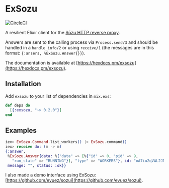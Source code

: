 # ExSozu

[![CircleCI](https://circleci.com/gh/evuez/exsozu.svg?style=svg)](https://circleci.com/gh/evuez/exsozu)

A resilient Elixir client for the [Sōzu HTTP reverse proxy](https://github.com/sozu-proxy/sozu).

Answers are sent to the calling process via `Process.send/3` and should be handled in a `handle_info/2` or using `receive/1` (the messages are in this format: `{:ansers, %ExSozu.Answer{}}`).

The documentation is available at [https://hexdocs.pm/exsozu](https://hexdocs.pm/exsozu).

## Installation

Add `exsozu` to your list of dependencies in `mix.exs`:

```elixir
def deps do
  [{:exsozu, "~> 0.2.0"}]
end
```

## Examples

```elixir
iex> ExSozu.Command.list_workers() |> ExSozu.command()
iex> receive do: (m -> m)
{:answer,
 %ExSozu.Answer{data: %{"data" => [%{"id" => 0, "pid" => 9,
   "run_state" => "RUNNING"}], "type" => "WORKERS"}, id: "oA7iu2qVAL2JNkBg",
 message: "", status: :ok}}
```

I also made a demo interface using ExSozu: [https://github.com/evuez/sozui](https://github.com/evuez/sozui).
